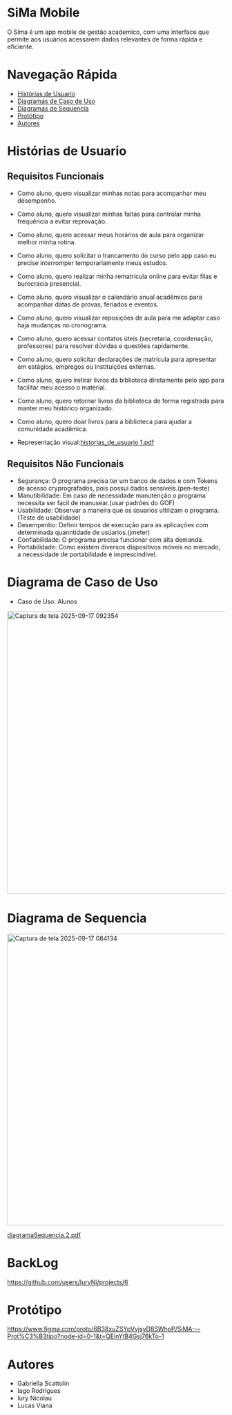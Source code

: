 # SiMa Mobile
O Sima é um app mobile de gestão academico, com uma interface que permite aos usuários acessarem dados relevantes de forma rápida e eficiente.

# Navegação Rápida
* [ Histórias de Usuario ](#Histórias-de-Usuario)
* [ Diagramas de Caso de Uso ](#Diagramas-de-Caso-de-Uso)
* [ Diagramas de Sequencia ](#Diagramas-de-Sequencia)
* [ Protótipo ](#Protótipo)
* [ Autores ](#Autores)

# Histórias de Usuario 

## Requisitos Funcionais

* Como aluno, quero visualizar minhas notas para acompanhar meu desempenho.
* Como aluno, quero visualizar minhas faltas para controlar minha frequência a evitar reprovação.
* Como aluno, quero acessar meus horários de aula para organizar melhor minha rotina.
* Como aluno, quero solicitar o trancamento do curso pelo app caso eu precise interromper temporariamente meus estudos.
* Como aluno, quero realizar minha rematrícula online para evitar filas e burocracia presencial.
* Como aluno, quero visualizar o calendário anual acadêmico para acompanhar datas de provas, feriados e eventos.
* Como aluno, quero visualizar reposições de aula para me adaptar caso haja mudanças no cronograma.
* Como aluno, quero acessar contatos úteis (secretaria, coordenação, professores) para resolver dúvidas e questões rapidamente.
* Como aluno, quero solicitar declarações de matrícula para apresentar em estágios, empregos ou instituições externas.
* Como aluno, quero lretirar livros da biblioteca diretamente pelo app para facilitar meu acesso o material.
* Como aluno, quero retornar livros da biblioteca de forma registrada para manter meu histórico organizado.
* Como aluno, quero doar livros para a biblioteca para ajudar a comunidade acadêmica.

* Representação visual:[historias_de_usuario 1.pdf](https://github.com/user-attachments/files/22384241/historias_de_usuario.1.pdf)

## Requisitos Não Funcionais

* Segurança: O programa precisa ter um banco de dados e com Tokens de acesso cryprografados, pois possui dados sensíveis.(pen-teste)
* Manutibilidade: Em caso de necessidade manutenção o programa necessita ser facil de manusear.(usar padrões do GOF)
* Usabilidade: Observar a maneira que os úsuarios ultilizam o programa.(Teste de usabilidade)
* Desempenho: Definir tempos de execução para as aplicações com determinada quanntidade de usúarios.(jmeter)
* Confiabilidade: O programa precisa funcionar com alta demanda.
* Portabilidade: Como existem diversos dispositivos móveis no mercado, a necessidade de portabilidade é imprescindível.

# Diagrama de Caso de Uso

* Caso de Uso: Alunos
<img width="538" height="654" alt="Captura de tela 2025-09-17 092354" src="https://github.com/user-attachments/assets/4cf1bb3c-9da8-48b5-8dc0-5c994d81e452" />

# Diagrama de Sequencia

<img width="1095" height="674" alt="Captura de tela 2025-09-17 084134" src="https://github.com/user-attachments/assets/a6f8cc76-439f-4295-ae70-a0f54df86312" />

[diagramaSequencia.2.pdf](https://github.com/user-attachments/files/22384662/diagramaSequencia.2.pdf)

# BackLog
https://github.com/users/IuryNi/projects/6

# Protótipo

https://www.figma.com/proto/6B38xuZSYpVvjsyD8SWhpP/SiMA---Prot%C3%B3tipo?node-id=0-1&t=QEinYtB4Gsj76kTo-1

# Autores
* Gabriella Scattolin
* Iago Rodrigues
* Iury Nicolau
* Lucas Viana


